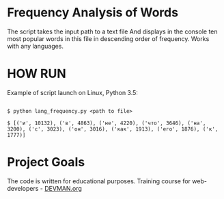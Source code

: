# Frequency Analysis of Words

The script takes the input path to a text file
And displays in the console ten most popular words in this file in descending order of frequency.
Works with any languages.


# HOW RUN

Example of script launch on Linux, Python 3.5:

```#!bash

$ python lang_frequency.py <path to file>

$ [('и', 10132), ('в', 4863), ('не', 4220), ('что', 3646), ('на', 3200), ('с', 3023), ('он', 3016), ('как', 1913), ('его', 1876), ('к', 1777)]
```

# Project Goals

The code is written for educational purposes. Training course for web-developers - [DEVMAN.org](https://devman.org)

